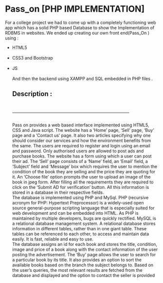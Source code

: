 # Pass_on [PHP IMPLEMENTATION]
For a college project we had to come up with a completely functioning web app which has a solid PHP based Database to show the Implementation of RDBMS in websites.
We ended up creating our own front end(Pass_On ) using  : <br> <ul > <li> HTML5</li><br> <li> CSS3 and Bootstrap </li><br> <li> JS </li><br>
And then the backend using XAMPP and SQL embedded in PHP files .

 <h2> Description : </h2>
  <br> <hr width="80%" align="center"><br>
  Pass on provides a web based interface implemented using HTML5, CSS and Java script. The website has a ‘Home’ page, ‘Sell’ page, ‘Buy’ page and a ‘Contact us’ page. It also two articles specifying why one should consider our services and how the environment benefits from the same. The users are required to register and login using an email and password. Only authorised users are allowed to post ads and purchase books. The website has a form using which a user can post their ad. The ‘Sell’ page consists of a ‘Name’ field, an ‘Email’ field, a ‘Subject’ field and ‘Message’ box which requires the user to mention the condition of the book they are selling and the price they are quoting for it. An ‘Choose file’ option prompts the user to upload an image of the book in jpeg form. After filling all the requirements they are required to click on the ‘Submit AD for verification’ button. All this information is stored in a database in their respective fields. <br>
The database is implemented using PHP and MySql. PHP (recursive acronym for PHP: Hypertext Preprocessor) is a widely-used open source general-purpose scripting language that is especially suited for web development and can be embedded into HTML. As PHP is maintained by multiple developers, bugs are quickly rectified. MySQL is a relational database management system. A relational database stores information in different tables, rather than in one giant table. These tables can be referenced to each other, to access and maintain data easily. It is fast, reliable and easy to use.<br>
The database assigns an id for each book and stores the title, condition, image and price of a book along with the contact information of the user posting the advertisement. The ‘Buy’ page allows the user to search for a particular book by its title. It also provides an option to sort the available books based on the branch the subject belongs to. Based on the user’s queries, the most relevant results are fetched from the database and displayed and the option to contact the seller is provided
